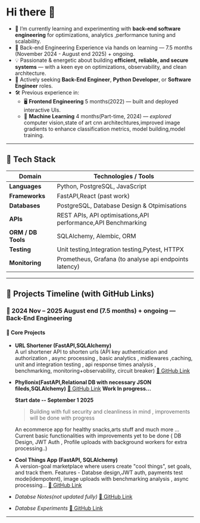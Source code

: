 # Hi there 👋 

- 🔭 I’m currently learning and experimenting with **back-end software engineering** for optimizations, analytics ,performance tuning and scalability.
- 🌱 Back-end Engineering Experience via hands on learning — 7.5 months (November 2024 - August end 2025) + ongoing.
- 💡 Passionate & energetic about building **efficient, reliable, and secure systems** — with a keen eye on optimizations, observability, and clean architecture.
- 💼 Actively seeking **Back-End Engineer**, **Python Developer**, or **Software Engineer** roles.
- 🛠️ Previous experience in:
  - 🖥️ **Frontend Engineering** 5 months(2022) — built and deployed interactive UIs.
  - 🤖 **Machine Learning** 4 months(Part-time, 2024) — *explored* computer vision,state of art cnn architechtures,improved image gradients to enhance classification metrics, model building,model training.

---

## 🧰 Tech Stack

| Domain           | Technologies / Tools                                             |
|------------------|------------------------------------------------------------------|
| **Languages**     | Python, PostgreSQL, JavaScript                                          |
| **Frameworks**    | FastAPI,React (past work)       |
| **Databases**     | PostgreSQL, Database Design & Otpimisations                           |
| **APIs**          | REST APIs, API optimisations,API performance,API Benchmarking                    |
| **ORM / DB Tools**| SQLAlchemy, Alembic, ORM                    |
| **Testing**       | Unit testing,Integration testing,Pytest, HTTPX                                                    |
| **Monitoring**    | Prometheus, Grafana (to analyse api endpoints latency)                                 |

---

## 📁 Projects Timeline (with GitHub Links)

### 🔹 2024 Nov – 2025 August end (7.5 months) + ongoing — Back-End Engineering

####  🌱 Core Projects


- **URL Shortener (FastAPI,SQLAlchemy)**  
  A url shortener API to shorten urls (API key authentication and authorization , async processing , basic analytics , midlewares ,caching, unit and integration testing , api response times analysis , benchmarking, 
  monitoring+observability, circuit breaker)
  [🔗 GitHub Link](https://github.com/nyyshaaa/url-shortener)

- **Phyllonix(FastAPI,Relational DB with necessary JSON fileds,SQLAlchemy)**
  [🔗 GitHub Link](https://github.com/nyyshaaa/phyllonix)
  **Work In progress...**
  
  **Start date -- September 1 2025**
  > Building with full security and cleanliness in mind , improvements will be done with progress
  
   An ecommerce app for healthy snacks,arts stuff and much more ...
   Current basic functionalities with improvements yet to be done ( DB Design, JWT Auth , Profile uploads with background workers for extra processing..)



- **Cool Things App (FastAPI, SQLAlchemy)**  
  A version-goal marketplace where users create "cool things", set goals, and track them. Features - Databse design,JWT auth, payments test mode(idempotent), image uploads with benchmarking analysis , async processing...
  [🔗 GitHub Link](https://github.com/nyyshaaa/backend-app-complete)

- *Databse Notes(not updated fully)*
  [🔗 GitHub Link](https://github.com/nyyshaaa/databases-notes)
- *Databse Experiments*
  [🔗 GitHub Link](https://github.com/nyyshaaa/backend-learn-optimize)

  

---





